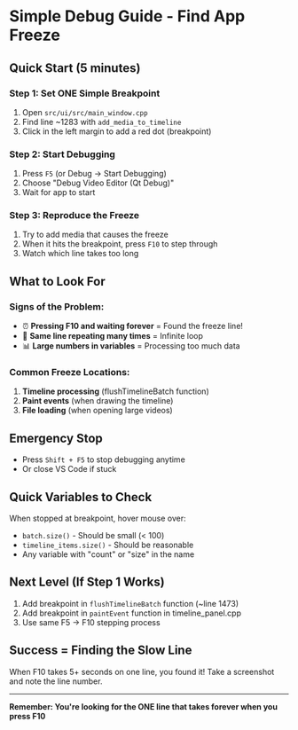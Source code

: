 # Simple Debug Guide - Find App Freeze

## Quick Start (5 minutes)

### Step 1: Set ONE Simple Breakpoint
1. Open `src/ui/src/main_window.cpp`
2. Find line ~1283 with `add_media_to_timeline`
3. Click in the left margin to add a red dot (breakpoint)

### Step 2: Start Debugging
1. Press `F5` (or Debug → Start Debugging)
2. Choose "Debug Video Editor (Qt Debug)"
3. Wait for app to start

### Step 3: Reproduce the Freeze
1. Try to add media that causes the freeze
2. When it hits the breakpoint, press `F10` to step through
3. Watch which line takes too long

## What to Look For

### Signs of the Problem:
- ⏰ **Pressing F10 and waiting forever** = Found the freeze line!
- 🔄 **Same line repeating many times** = Infinite loop
- 📊 **Large numbers in variables** = Processing too much data

### Common Freeze Locations:
1. **Timeline processing** (flushTimelineBatch function)
2. **Paint events** (when drawing the timeline)
3. **File loading** (when opening large videos)

## Emergency Stop
- Press `Shift + F5` to stop debugging anytime
- Or close VS Code if stuck

## Quick Variables to Check
When stopped at breakpoint, hover mouse over:
- `batch.size()` - Should be small (< 100)
- `timeline_items.size()` - Should be reasonable
- Any variable with "count" or "size" in the name

## Next Level (If Step 1 Works)
1. Add breakpoint in `flushTimelineBatch` function (~line 1473)
2. Add breakpoint in `paintEvent` function in timeline_panel.cpp
3. Use same F5 → F10 stepping process

## Success = Finding the Slow Line
When F10 takes 5+ seconds on one line, you found it! 
Take a screenshot and note the line number.

---
**Remember: You're looking for the ONE line that takes forever when you press F10**
